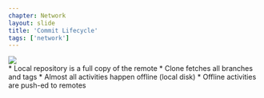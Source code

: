 ```yaml
---
chapter: Network
layout: slide
title: 'Commit Lifecycle'
tags: ['network']
---
```


<img class="diagram" src="assets/diagrams/git-network.png">

<aside class="notes">
* Local repository is a full copy of the remote 
* Clone fetches all branches and tags 
* Almost all activities happen offline (local disk) 
* Offline activities are push-ed to remotes
</aside>